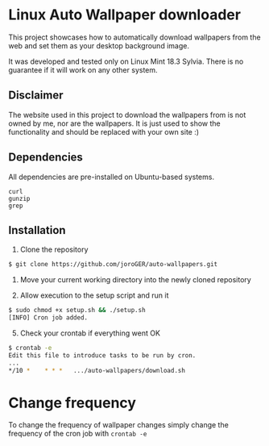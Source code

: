 # Linux Auto Wallpaper downloader

This project showcases how to automatically download wallpapers from the web and set them as your desktop background image.

It was developed and tested only on Linux Mint 18.3 Sylvia. There is no guarantee if it will work on any other system.

## Disclaimer

The website used in this project to download the wallpapers from is not owned by me, nor are the wallpapers.
It is just used to show the functionality and should be replaced with your own site :)

## Dependencies

All dependencies are pre-installed on Ubuntu-based systems.

```
curl
gunzip
grep
```

## Installation

1. Clone the repository

```bash
$ git clone https://github.com/joroGER/auto-wallpapers.git
```

1. Move your current working directory into the newly cloned repository

2. Allow execution to the setup script and run it

```bash
$ sudo chmod +x setup.sh && ./setup.sh
[INFO] Cron job added.
```

5. Check your crontab if everything went OK

```bash
$ crontab -e
Edit this file to introduce tasks to be run by cron.
...
*/10 *    * * *   .../auto-wallpapers/download.sh

```

# Change frequency

To change the frequency of wallpaper changes simply change the frequency of the cron job with `crontab -e`